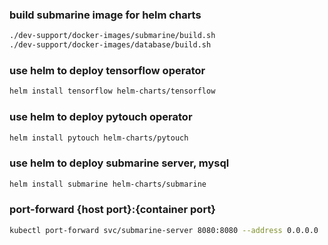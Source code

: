 <!---
  Licensed under the Apache License, Version 2.0 (the "License");
  you may not use this file except in compliance with the License.
  You may obtain a copy of the License at

   http://www.apache.org/licenses/LICENSE-2.0

  Unless required by applicable law or agreed to in writing, software
  distributed under the License is distributed on an "AS IS" BASIS,
  WITHOUT WARRANTIES OR CONDITIONS OF ANY KIND, either express or implied.
  See the License for the specific language governing permissions and
  limitations under the License. See accompanying LICENSE file.
-->



### build submarine image for helm charts
```bash
./dev-support/docker-images/submarine/build.sh
./dev-support/docker-images/database/build.sh
```

### use helm to deploy tensorflow operator
```bash
helm install tensorflow helm-charts/tensorflow
```

### use helm to deploy pytouch operator
```bash
helm install pytouch helm-charts/pytouch
```

### use helm to deploy submarine server, mysql
```bash
helm install submarine helm-charts/submarine
```

### port-forward {host port}:{container port}
```bash
kubectl port-forward svc/submarine-server 8080:8080 --address 0.0.0.0
```
